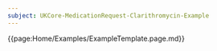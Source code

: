 ```yaml
---
subject: UKCore-MedicationRequest-Clarithromycin-Example
---
```

{{page:Home/Examples/ExampleTemplate.page.md}}
